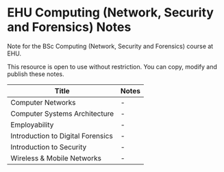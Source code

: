# EHU Computing (Network, Security and Forensics) Notes
Note for the BSc Computing (Network, Security and Forensics) course at EHU.

This resource is open to use without restriction. You can copy, modify and publish these notes.



| Title                                       | Notes           |
| ------------------------------------------- | --------------- |
| Computer Networks                           | -               |
| Computer Systems Architecture               | -               |
| Employability                               | -               |
| Introduction to Digital Forensics           | -               |
| Introduction to Security                    | -               |
| Wireless & Mobile Networks                  | -               |

